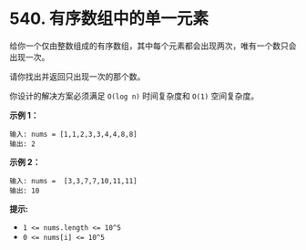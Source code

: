 # 540. 有序数组中的单一元素

给你一个仅由整数组成的有序数组，其中每个元素都会出现两次，唯有一个数只会出现一次。

请你找出并返回只出现一次的那个数。

你设计的解决方案必须满足 `O(log n)` 时间复杂度和 `O(1)` 空间复杂度。

**示例 1：**

```()
输入: nums = [1,1,2,3,3,4,4,8,8]
输出: 2
```

**示例 2：**

```()
输入: nums =  [3,3,7,7,10,11,11]
输出: 10
```

**提示:**

- `1 <= nums.length <= 10^5`
- `0 <= nums[i] <= 10^5`

